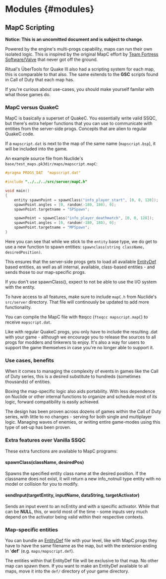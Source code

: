 # Modules {#modules}

## MapC Scripting

**Notice: This is an uncomitted document and is subject to change.**

Powered by the engine's multi-progs capability, maps can run their own isolated logic.
This is inspired by the original MapC effort by [Team Fortress Software/Valve](https://web.archive.org/web/19990221213004/http://www.teamfortress.com:80/tfii/mc2.html) that never got off the ground.

Ritual's ÜberTools for Quake III also had a scripting system for each map, this is comparable to that also. The same extends to the **GSC** scripts found in Call of Duty that each map has.

If you're curious about use-cases, you should make yourself familar with what those games do.

### MapC versus QuakeC

MapC is basically a superset of QuakeC.
You essentially write valid SSQC, but there's extra helper functions that you can use to communicate with entities from the server-side progs. Concepts that are alien to regular QuakeC code.

If a `mapscript.dat` is next to the map of the same name (`mapscript.bsp`), it will be included into the game.

An example source file from Nuclide's `base/test_maps.pk3dir/maps/mapscript.mapC`:

```cpp
#pragma PROGS_DAT  "mapscript.dat"

#include "../../../src/server/mapC.h"

void main()
{
	entity spawnPoint = spawnClass("info_player_start", [0, 0, 128]);
	spawnPoint.angles = [0, random(-180, 180), 0];
	spawnPoint.targetname = "SPSpawn";

	spawnPoint = spawnClass("info_player_deathmatch", [0, 0, 128]);
	spawnPoint.angles = [0, random(-180, 180), 0];
	spawnPoint.targetname = "MPSpawn";
}
```

Here you can see that while we stick to the `entity` base type, we do get to use a new function to spawn entities: `spawnclass(string className, desiredPosition)`.

This ensures that the server-side progs gets to load all available [EntityDef](EntityDef.md) based entities, as well as all internal, available, class-based entities - and sends those to our map-specific progs.

If you don't use spawnClass(), expect to not be able to use the I/O system with the entity.

To have access to all features, make sure to include `mapC.h` from Nuclide's `src/server` directory. That file will continously be updated to add more functionality.

You can compile the MapC file with fteqcc (`fteqcc mapscript.mapC`) to receive `mapscript.dat`.

Like with regular QuakeC progs, you only have to include the resulting .dat with your game - although we encourage you to release the sources to all progs for modders and tinkerers to enjoy. It's also a way for users to support the game themselves in case you're no longer able to support it.

### Use cases, benefits

When it comes to managing the complexity of events in games like the Call of Duty series, this is a desired substitute to hundreds (sometimes thousands) of entities.

Boxing the map-specific logic also aids portability. With less dependence on Nuclide or other internal functions to organize and schedule most of its logic, forward compatibility is easily achieved.

The design has been proven across dozens of games within the Call of Duty series, with little to no changes - serving for both single and multiplayer logic. Managing waves of enemies, or writing entire game-modes using this type of set-up has been proven.

### Extra features over Vanilla SSQC

These extra functions are available to MapC programs:

#### spawnClass(className, desiredPos)

Spawns the specified entity class name at the desired position. If the classname does not exist, it will return a new info_notnull type entity with no model or collision for you to modify.

#### sendInput(targetEntity, inputName, dataString, targetActivator)

Sends an input event to an ncEntity and with a specific activator. While that can be __NULL__, this, or world most of the time - some inputs very much depend on the activator being valid within their respective contexts.

### Map-specific entities

You can bundle an [EntityDef](EntityDef.md) file with your level, like with MapC progs they have to have the same filename as the map, but with the extension ending in '**def**' (e.g. `maps/mapscript.def`).

The entities within that EntityDef file will be exclusive to that map. No other map can spawn them. If you want to make an EntityDef available to all maps, move it into the `def/` directory of your game directory.
